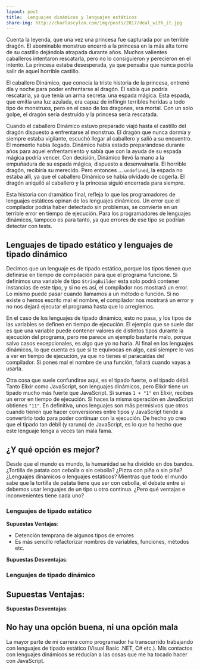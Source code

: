 ```yaml
---
layout: post
title:  Lenguajes dinámicos y lenguajes estáticos
share-img: http://charlascylon.com/img/posts/2017/deal_with_it.jpg
---
```


Cuenta la leyenda, que una vez una princesa fue capturada por un terrible dragón. El abominable monstruo encerró a la princesa en la más alta torre de su castillo dejándola atrapada durante años. Muchos valientes caballeros intentaron rescatarla, pero no lo consiguieron y perecieron en el intento. La princesa estaba desesperada, ya que pensaba que nunca podría salir de aquel horrible castillo. 

El caballero Dinámico, que conocía la triste historia de la princesa, entrenó día y noche para poder enfrentarse al dragón. Él sabía que podría rescatarla, ya que tenía un arma secreta: una espada mágica. Esta espada, que emitía una luz azulada, era capaz de inflingir terribles heridas a todo tipo de monstruos, pero en el caso de los dragones, era mortal. Con un solo golpe, el dragón sería destruído y la princesa sería rescatada.

Cuando el caballero Dinámico estuvo preparado viajó hasta el castillo del dragón dispuesto a enfrentarse al monstruo. El dragón que nunca dormía y siempre estaba vigilante, escuchó llegar al caballero y salió a su encuentro. El momento había llegado. Dinámico había estado preparándose durante años para aquel enfrentamiento y sabía que con la ayuda de su espada mágica podría vencer. Con decisión, Dinámico llevó la mano a la empuñadura de su espada mágica, dispuesto a desenvainarla. El horrible dragón, recibiría su merecido. Pero entonces ... `undefined`, la espada no estaba allí, ya que el caballero Dinámico se había olvidado de cogerla. El dragón aniquiló al caballero y la princesa siguió encerrada para siempre.

Esta historia con dramático final, refleja lo que los programadores de lenguajes estáticos opinan de los lenguajes dinámicos. Un error que el compilador podría haber detectado sin problemas, se convierte en un terrible error en tiempo de ejecución. Para los programadores de lenguajes dinámicos, tampoco es para tanto, ya que errores de ese tipo se podrían detectar con tests.


## Lenguajes de tipado estático y lenguajes de tipado dinámico

Decimos que un lenguaje es de tipado estático, porque los tipos tienen que definirse en tiempo de compilación para que el programa funcione. Si definimos una variable de tipo `StringBuilder` esta solo podrá contener instancias de este tipo, y si no es así, el compilador nos mostrará un error. Lo mismo puede pasar cuando llamamos a un método o función. Si no existe o hemos escrito mal el nombre, el compilador nos mostrará un error y no nos dejará ejecutar el programa hasta que lo arreglemos.

En el caso de los lenguajes de tipado dinámico, esto no pasa, y los tipos de las variables se definen en tiempo de ejecución. El ejemplo que se suele dar es que una variable puede contener valores de distintos tipos durante la ejecución del programa, pero me parece un ejemplo bastante malo, porque salvo casos excepcionales, es algo que yo no haría. Al final en los lenguajes dinámicos, lo que cuenta es que si te equivocas en algo, casi siempre lo vas a ver en tiempo de ejecución, ya que no tienes el paracaídas del compilador. Si pones mal el nombre de una función, fallará cuando vayas a usarla.

Otra cosa que suele confundirse aquí, es el tipado fuerte, o el tipado débil. Tanto Elixir como JavaScript, son lenguajes dinámicos, pero Elixir tiene un tipado mucho más fuerte que JavaScript. Si sumas `1 + "1"` en Elixir, recibes un error en tiempo de ejecución. Si haces la misma operación en JavaScript obtienes `"11"`. En definitiva, unos lenguajes son más permisivos que otros cuando tienen que hacer conversiones entre tipos y JavaScript tiende a convertirlo todo para poder continuar con la ejecución. De hecho yo creo que el tipado tan débil (y raruno) de JavaScript, es lo que ha hecho que este lenguaje tenga a veces tan mala fama.


## ¿Y qué opción es mejor?

Desde que el mundo es mundo, la humanidad se ha dividido en dos bandos. ¿Tortilla de patata con cebolla o sin cebolla? ¿Pizza con piña o sin piña? ¿Lenguajes dinámicos o lenguajes estáticos? Mientras que todo el mundo sabe que la tortilla de patata tiene que ser con cebolla, el debate entre si debemos usar lenguajes de un tipo u otro continua. ¿Pero qué ventajas e inconvenientes tiene cada uno?

### Lenguajes de tipado estático

**Supuestas Ventajas**:
- Detención temprana de algunos tipos de errores
- Es más sencillo refactorizar nombres de variables, funciones, métodos etc.

**Supuestas Desventajas**:


### Lenguajes de tipado dinámico

**Supuestas Ventajas**:
- 

**Supuestas Desventajas**:




## No hay una opción buena, ni una opción mala

La mayor parte de mi carrera como programador ha transcurrido trabajando con lenguajes de tipado estático (Visual Basic .NET, C# etc.). Mis contactos con lenguajes dinámicos se reducían a las cosas que me ha tocado hacer con JavaScript.